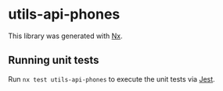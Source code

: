 # utils-api-phones

This library was generated with [Nx](https://nx.dev).

## Running unit tests

Run `nx test utils-api-phones` to execute the unit tests via [Jest](https://jestjs.io).
